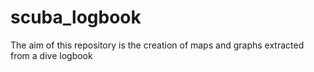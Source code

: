 # scuba_logbook
The aim of this repository is the creation of maps and graphs extracted from a dive logbook
